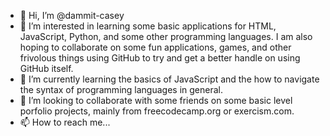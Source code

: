 - 👋 Hi, I’m @dammit-casey
- 👀 I’m interested in learning some basic applications for HTML, JavaScript, Python, and some other programming languages. 
     I am also hoping to collaborate on some fun applications, games, and other frivolous things using GitHub to try and get a better handle on using GitHub itself. 
- 🌱 I’m currently learning the basics of JavaScript and the how to navigate the syntax of programming languages in general.
- 💞️ I’m looking to collaborate with some friends on some basic level porfolio projects, mainly from freecodecamp.org or exercism.com. 
- 📫 How to reach me... 

<!---
dammit-casey/dammit-casey is a ✨ special ✨ repository because its `README.md` (this file) appears on your GitHub profile.
You can click the Preview link to take a look at your changes.
--->
